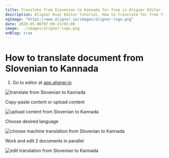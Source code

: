 ```yaml
---
title: Translate from Slovenian to Kannada for free in Aligner Editor
description: Aligner Dual Editor Tutorial. How to translate for free from Slovenian to Kannada. Aligner is multilingual document management platform. 
ogImage: "https://www.aligner.io/images/aligner-logo.png"
date: 2020-05-06T07:09:21+03:00
image: ../images/aligner-logo.png
onBlog: true
---
```


# How to translate document from Slovenian to Kannada

1. Go to editor at [app.aligner.io](https://app.aligner.io "Aligner App web page")

![translate from Slovenian to Kannada](../aligner-blank-editor.png "translate from Slovenian to Kannada")

Copy-paste content or upload content

![upload content from Slovenian to Kannada](../aligner-uploaded-document.png "upload content from Slovenian to Kannada")

Choose desired language

![choose machine translation from Slovenian to Kannada](../aligner-language-dropdown.png "choose machine translation from Slovenian to Kannada")

Work and edit 2 documents in parallel

![edit translation from Slovenian to Kannada](../aligner-double-sitded-editor.png "edit translation from Slovenian to Kannada")

